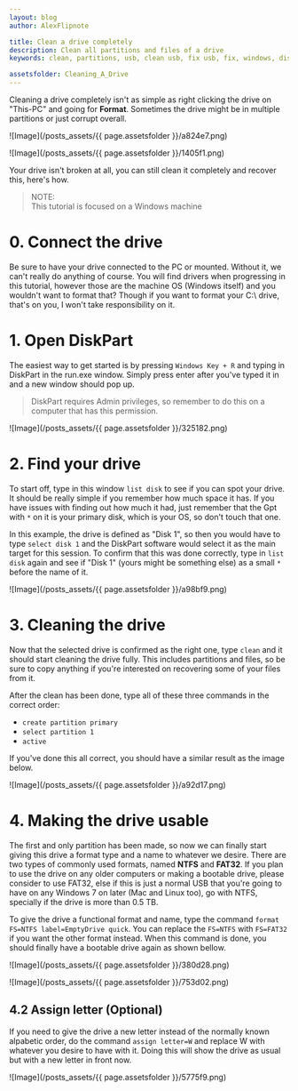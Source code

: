 ```yaml
---
layout: blog
author: AlexFlipnote

title: Clean a drive completely
description: Clean all partitions and files of a drive
keywords: clean, partitions, usb, clean usb, fix usb, fix, windows, diskpart

assetsfolder: Cleaning_A_Drive
---
```

Cleaning a drive completely isn't as simple as right clicking the drive on "This-PC" and going for **Format**.
Sometimes the drive might be in multiple partitions or just corrupt overall.

![Image](/posts_assets/{{ page.assetsfolder }}/a824e7.png)

![Image](/posts_assets/{{ page.assetsfolder }}/1405f1.png)

Your drive isn't broken at all, you can still clean it completely and recover this, here's how.

> NOTE:<br>
> This tutorial is focused on a Windows machine

# 0. Connect the drive
Be sure to have your drive connected to the PC or mounted. Without it, we can't really do anything of course. You will find drivers when progressing in this tutorial, however those are the machine OS (Windows itself) and you wouldn't want to format that? Though if you want to format your C:\ drive, that's on you, I won't take responsibility on it.

# 1. Open DiskPart
The easiest way to get started is by pressing `Windows Key + R` and typing in DiskPart in the run.exe window. Simply press enter after you've typed it in and a new window should pop up.

> DiskPart requires Admin privileges, so remember to do this on a computer that has this permission.

![Image](/posts_assets/{{ page.assetsfolder }}/325182.png)

# 2. Find your drive
To start off, type in this window `list disk` to see if you can spot your drive. It should be really simple if you remember how much space it has. If you have issues with finding out how much it had, just remember that the Gpt with `*` on it is your primary disk, which is your OS, so don't touch that one.

In this example, the drive is defined as "Disk 1", so then you would have to type `select disk 1` and the DiskPart software would select it as the main target for this session. To confirm that this was done correctly, type in `list disk` again and see if "Disk 1" (yours might be something else) as a small `*` before the name of it.

![Image](/posts_assets/{{ page.assetsfolder }}/a98bf9.png)

# 3. Cleaning the drive
Now that the selected drive is confirmed as the right one, type `clean` and it should start cleaning the drive fully. This includes partitions and files, so be sure to copy anything if you're interested on recovering some of your files from it.

After the clean has been done, type all of these three commands in the correct order:
- `create partition primary`
- `select partition 1`
- `active`

If you've done this all correct, you should have a similar result as the image below.

![Image](/posts_assets/{{ page.assetsfolder }}/a92d17.png)

# 4. Making the drive usable
The first and only partition has been made, so now we can finally start giving this drive a format type and a name to whatever we desire. There are two types of commonly used formats, named **NTFS** and **FAT32**. If you plan to use the drive on any older computers or making a bootable drive, please consider to use FAT32, else if this is just a normal USB that you're going to have on any Windows 7 on later (Mac and Linux too), go with NTFS, specially if the drive is more than 0.5 TB.

To give the drive a functional format and name, type the command `format FS=NTFS label=EmptyDrive quick`. You can replace the `FS=NTFS` with `FS=FAT32` if you want the other format instead. When this command is done, you should finally have a bootable drive again as shown bellow.

![Image](/posts_assets/{{ page.assetsfolder }}/380d28.png)

![Image](/posts_assets/{{ page.assetsfolder }}/753d02.png)

## 4.2 Assign letter (Optional)
If you need to give the drive a new letter instead of the normally known alpabetic order, do the command `assign letter=W` and replace W with whatever you desire to have with it. Doing this will show the drive as usual but with a new letter in front now.

![Image](/posts_assets/{{ page.assetsfolder }}/5775f9.png)
